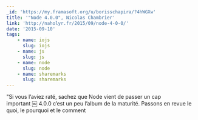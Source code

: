 ```yaml
---
_id: 'https://my.framasoft.org/u/borisschapira/?4hWGXw'
title: '"Node 4.0.0", Nicolas Chambrier'
link: 'http://naholyr.fr/2015/09/node-4-0-0/'
date: '2015-09-10'
tags:
    - name: iojs
      slug: iojs
    - name: js
      slug: js
    - name: node
      slug: node
    - name: sharemarks
      slug: sharemarks
---
```


<div class="markdown"><p>&quot;Si vous l’aviez raté, sachez que Node vient de passer un cap important ￼ 4.0.0 c’est un peu l’album de la maturité. Passons en revue le quoi, le pourquoi et le comment
</p></div>
